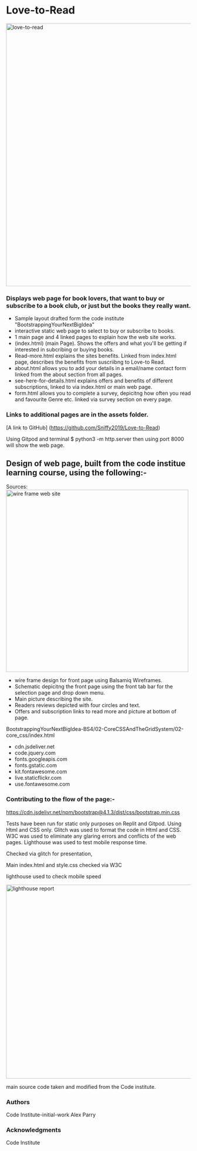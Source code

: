 # Love-to-Read
<img width="717" alt="love-to-read" src="https://user-images.githubusercontent.com/122370573/228775719-c8313c41-1a25-4660-886a-41ce933424a2.png">

### Displays web page for book lovers, that want to buy or subscribe to a book club, or just but the books they really want.

* Sample layout drafted form the code institute "BootstrappingYourNextBigIdea"
* interactive static web page to select to buy or subscribe to books.
* 1 main page and 4 linked pages to explain how the web site works. 
* (index.html) (main Page). Shows the offers and what you'll be getting if interested in subcribing or buying books.
* Read-more.html explains the sites benefits. Linked from index.html page, describes the benefits from suscriibng to Love-to Read.
* about.html allows you to add your details in a email/name contact form linked from the about section from all pages.
* see-here-for-details.html explains offers and benefits of different subscriptions, linked to via index.html or main web page.
* form.html allows you to complete a survey, depicitng how often you read and favourite Genre etc. linked via survey section on every page.





### Links to additional pages are in the assets folder.
[A link to GitHub] (https://github.com/Sniffy2019/Love-to-Read)

Using Gitpod and terminal $ python3 -m http.server
then using port 8000 will show the web page.



## Design of web page, built from the  code institue learning course,  using the following:-

Sources:
<img width="497" alt="wire frame web site" src="https://user-images.githubusercontent.com/122370573/230308332-797822d6-22ae-4713-b10c-12161ae19676.png">
* wire frame design for front page using Balsamiq Wireframes.
* Schematic depicitng the front page using the front tab bar for the selection page and drop down menu.
* Main picture describing the site.
* Readers reviews depicted with four circles and text.
* Offers and subscription links to read more and picture at bottom of page.

BootstrappingYourNextBigIdea-BS4/02-CoreCSSAndTheGridSystem/02-core_css/index.html

* cdn.jsdeliver.net
* code.jquery.com
* fonts.googleapis.com
* fonts.gstatic.com
* kit.fontawesome.com
* live.staticflickr.com
* use.fontawesome.com

### Contributing to the flow of the page:-

https://cdn.jsdelivr.net/npm/bootstrap@4.1.3/dist/css/bootstrap.min.css

Tests have been run for static only purposes on Replit and Gitpod.
Using Html and CSS only.
Glitch was used to format the code in Html and CSS.
W3C was used to eliminate any glaring errors and conflicts of the web pages.
Lighthouse was used to test mobile response time.



Checked via glitch for presentation,

Main index.html and style.css checked via W3C

lighthouse used to check mobile speed


<img width="529" alt="lighthouse report" src="https://user-images.githubusercontent.com/122370573/230315689-bceef6c9-f840-4b7a-85fe-3bacc5d878e5.png">

main source code taken and modified from the Code institute.

### Authors

Code Institute-initial-work Alex Parry

### Acknowledgments

Code Institute

